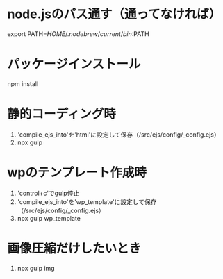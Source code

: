 # node.jsのパス通す（通ってなければ）
export PATH=$HOME/.nodebrew/current/bin:$PATH

# パッケージインストール
npm install

# 静的コーディング時
1. 'compile_ejs_into'を'html'に設定して保存（/src/ejs/config/_config.ejs）
2. npx gulp

# wpのテンプレート作成時
1. 'control+c'でgulp停止
2. 'compile_ejs_into'を'wp_template'に設定して保存（/src/ejs/config/_config.ejs）
3. npx gulp wp_template

# 画像圧縮だけしたいとき
1. npx gulp img
